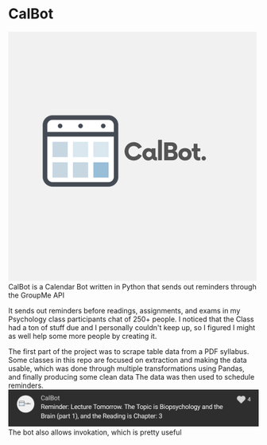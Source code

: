 # CalBot

![Calbot Logo](CalBot.png)
CalBot is a Calendar Bot written in Python that sends out reminders through the GroupMe API 

It sends out reminders before readings, assignments, and exams in my Psychology class participants chat of 250+ people.
I noticed that the Class had a ton of stuff due and I personally couldn't keep up, so I figured I might as well help some more people by creating it.

The first part of the project was to scrape table data from a PDF syllabus. Some classes in this repo are focused on extraction and making the data usable, which was done through multiple transformations using Pandas, and finally producing some clean data
The data was then used to schedule reminders.
![Calbot Message](Calbot_msg.png)
The bot also allows invokation, which is pretty useful
